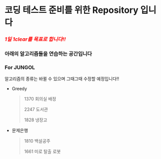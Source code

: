# 코딩 테스트 준비를 위한 Repository 입니다

### *<span style="color:red">1일 1clear를 목표로 합니다!!</span>*

### 아래의 알고리즘들을 연습하는 공간입니다

### For JUNGOL

알고리즘의 종류는 바뀔 수 있으며 그때그때 수정할 예정입니다!!

- Greedy

  > 1370 회의실 배정
  >
  > 2247 도서관
  >
  > 1828 냉장고

- 문제은행

  > 1810 백설공주
  >
  > 1661 미로 탈출 로봇

